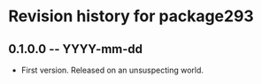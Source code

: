 # Revision history for package293

## 0.1.0.0 -- YYYY-mm-dd

* First version. Released on an unsuspecting world.
